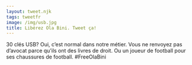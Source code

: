 ```yaml
---
layout: tweet.njk
tags: tweetfr
image: /img/usb.jpg
title: Libérez Ola Bini. Tweet ça!
---
```

30 clés USB? Oui, c’est normal dans notre métier. 
Vous ne renvoyez pas d’avocat parce qu’ils ont des livres de droit. 
Ou un joueur de football pour ses chaussures de football. #FreeOlaBini
